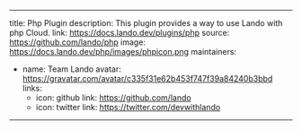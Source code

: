 
---
title: Php Plugin
description: This plugin provides a way to use Lando with php Cloud.
link: https://docs.lando.dev/plugins/php
source: https://github.com/lando/php
image: https://docs.lando.dev/php/images/phpicon.png
maintainers:
  - name: Team Lando
    avatar: https://gravatar.com/avatar/c335f31e62b453f747f39a84240b3bbd
    links:
      - icon: github
        link: https://github.com/lando
      - icon: twitter
        link: https://twitter.com/devwithlando
---

